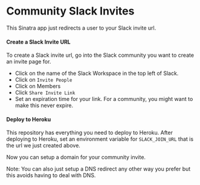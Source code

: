 # Community Slack Invites

This Sinatra app just redirects a user to your Slack invite url.

#### Create a Slack Invite URL

To create a Slack invite url, go into the Slack community you want to create an invite page for.
- Click on the name of the Slack Workspace in the top left of Slack.
- Click on `Invite People`
- Click on Members
- Click `Share Invite Link`
- Set an expiration time for your link. For a community, you might want to make this never expire.

#### Deploy to Heroku

This repository has everything you need to deploy to Heroku. After deploying to Heroku, set an environment variable for `SLACK_JOIN_URL` that is the url we just created above.

Now you can setup a domain for your community invite.

Note: You can also just setup a DNS redirect any other way you prefer but this avoids having to deal with DNS.
